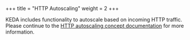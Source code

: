 +++
title = "HTTP Autoscaling"
weight = 2
+++

KEDA includes functionality to autoscale based on incoming HTTP traffic. Please continue to the [HTTP autoscaling concept documentation](/docs/2.4/concepts/scaling-http) for more information.
